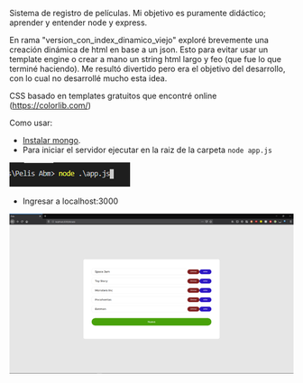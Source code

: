Sistema de registro de películas. Mi objetivo es puramente didáctico; aprender y entender node y express.

En rama "version_con_index_dinamico_viejo" exploré brevemente una creación dinámica de html en base a un json. Esto para evitar usar un template engine o crear a mano un string html largo y feo (que fue lo que terminé haciendo). Me resultó divertido pero era el objetivo del desarrollo, con lo cual no desarrollé mucho esta idea.

CSS basado en templates gratuitos que encontré online (https://colorlib.com/)

Como usar:

- [Instalar mongo](https://docs.mongodb.com/manual/installation/#mongodb-community-edition-installation-tutorials).
- Para iniciar el servidor ejecutar en la raiz de la carpeta `node app.js`

![alt text](https://raw.githubusercontent.com/lautaroh2394/ABM-Pelis/master/info/start_server.PNG "Title")
- Ingresar a localhost:3000

![alt text](https://github.com/lautaroh2394/ABM-Pelis/blob/master/info/listado.PNG?raw=true "Title")

